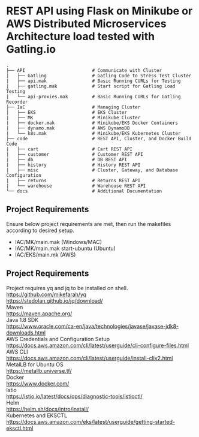 # REST API using Flask on Minikube or AWS Distributed Microservices Architecture load tested with Gatling.io

    .
    ├── API                         # Communicate with Cluster
    |   ├── Gatling                 # Gatling Code to Stress Test Cluster
    |   ├── api.mak                 # Basic Running CURLs for Testing
    |   ├── gatling.mak             # Start script for Gatling Load Testing
    |   └── api-proxies.mak         # Basic Running CURLs for Gatling Recorder
    ├── IaC                         # Managing Cluster
    |   ├── EKS                     # EKS Cluster
    |   ├── MK                      # Minikube Cluster
    |   ├── docker.mak              # Minikube/EKS Docker Containers
    |   ├── dynamo.mak              # AWS DynamoDB
    |   └── k8s.mak                 # Minikube/EKS Kubernetes Cluster
    ├── code                        # REST API, Cluster, and Docker Build Code
    |   ├── cart                    # Cart REST API
    |   ├── customer                # Customer REST API
    |   ├── db                      # DB REST API
    |   ├── history                 # History REST API
    |   ├── misc                    # Cluster, Gateway, and Database Configuration 
    |   ├── returns                 # Returns REST API
    |   └── warehouse               # Warehouse REST API
    └── docs                        # Additional Documentation
    
## Project Requirements

Ensure below project requirements are met, then run the makefiles according to desired setup.
- IAC/MK/main.mak (Windows/MAC)
- IAC/MK/main.mak start-ubuntu (Ubuntu)
- IAC/EKS/main.mk (AWS)

 
## Project Requirements

Project requires yq and jq to be installed on shell. <br>
https://github.com/mikefarah/yq <br>
https://stedolan.github.io/jq/download/ <br>
Maven <br> 
https://maven.apache.org/ <br>
Java 1.8 SDK <br>
https://www.oracle.com/ca-en/java/technologies/javase/javase-jdk8-downloads.html <br>
AWS Credentials and Configuration Setup <br>
https://docs.aws.amazon.com/cli/latest/userguide/cli-configure-files.html <br>
AWS CLI <br>
https://docs.aws.amazon.com/cli/latest/userguide/install-cliv2.html <br>
MetalLB for Ubuntu OS <br>
https://metallb.universe.tf/ <br>
Docker<br>
https://www.docker.com/ <br>
Istio <br>
https://istio.io/latest/docs/ops/diagnostic-tools/istioctl/ <br>
Helm <br>
https://helm.sh/docs/intro/install/ <br>
Kubernetes and EKSCTL <br>
https://docs.aws.amazon.com/eks/latest/userguide/getting-started-eksctl.html <br>
